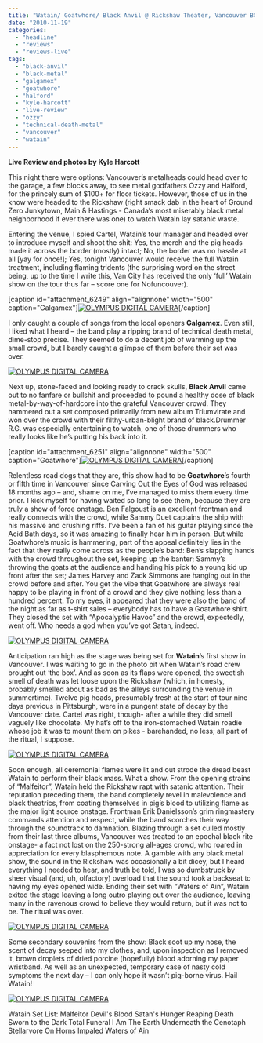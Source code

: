 ```yaml
---
title: "Watain/ Goatwhore/ Black Anvil @ Rickshaw Theater, Vancouver BC, Nov 14, 2010"
date: "2010-11-19"
categories: 
  - "headline"
  - "reviews"
  - "reviews-live"
tags: 
  - "black-anvil"
  - "black-metal"
  - "galgamex"
  - "goatwhore"
  - "halford"
  - "kyle-harcott"
  - "live-review"
  - "ozzy"
  - "technical-death-metal"
  - "vancouver"
  - "watain"
---
```


**Live Review and photos by Kyle Harcott**

This night there were options: Vancouver’s metalheads could head over to the garage, a few blocks away, to see metal godfathers Ozzy and Halford, for the princely sum of $100+ for floor tickets. However, those of us in the know were headed to the Rickshaw (right smack dab in the heart of Ground Zero Junkytown, Main & Hastings - Canada’s most miserably black metal neighborhood if ever there was one) to watch Watain lay satanic waste.

Entering the venue, I spied Cartel, Watain’s tour manager and headed over to introduce myself and shoot the shit: Yes, the merch and the pig heads made it across the border (mostly) intact; No, the border was no hassle at all \[yay for once!\]; Yes, tonight Vancouver would receive the full Watain treatment, including flaming tridents (the surprising word on the street being, up to the time I write this, Van City has received the only ‘full’ Watain show on the tour thus far – score one for Nofuncouver).

\[caption id="attachment\_6249" align="alignnone" width="500" caption="Galgamex"\][![](http://www.hellbound.ca/wp-content/uploads/2010/11/01-Galgamex-01.jpg "OLYMPUS DIGITAL CAMERA")](http://www.hellbound.ca/wp-content/uploads/2010/11/01-Galgamex-01.jpg)\[/caption\]

I only caught a couple of songs from the local openers **Galgamex**. Even still, I liked what I heard – the band play a ripping brand of technical death metal, dime-stop precise. They seemed to do a decent job of warming up the small crowd, but I barely caught a glimpse of them before their set was over.

[![](http://www.hellbound.ca/wp-content/uploads/2010/11/02-BlackAnvil-09.jpg "OLYMPUS DIGITAL CAMERA")](http://www.hellbound.ca/wp-content/uploads/2010/11/02-BlackAnvil-09.jpg)

Next up, stone-faced and looking ready to crack skulls, **Black Anvil** came out to no fanfare or bullshit and proceeded to pound a healthy dose of black metal-by-way-of-hardcore into the grateful Vancouver crowd. They hammered out a set composed primarily from new album Triumvirate and won over the crowd with their filthy-urban-blight brand of black.Drummer R.G. was especially entertaining to watch, one of those drummers who really looks like he’s putting his back into it.

\[caption id="attachment\_6251" align="alignnone" width="500" caption="Goatwhore"\][![](http://www.hellbound.ca/wp-content/uploads/2010/11/03-Goatwhore-12.jpg "OLYMPUS DIGITAL CAMERA")](http://www.hellbound.ca/wp-content/uploads/2010/11/03-Goatwhore-12.jpg)\[/caption\]

Relentless road dogs that they are, this show had to be **Goatwhore**’s fourth or fifth time in Vancouver since Carving Out the Eyes of God was released 18 months ago – and, shame on me, I’ve managed to miss them every time prior. I kick myself for having waited so long to see them, because they are truly a show of force onstage. Ben Falgoust is an excellent frontman and really connects with the crowd, while Sammy Duet captains the ship with his massive and crushing riffs. I’ve been a fan of his guitar playing since the Acid Bath days, so it was amazing to finally hear him in person. But while Goatwhore’s music is hammering, part of the appeal definitely lies in the fact that they really come across as the people’s band: Ben’s slapping hands with the crowd throughout the set, keeping up the banter; Sammy’s throwing the goats at the audience and handing his pick to a young kid up front after the set; James Harvey and Zack Simmons are hanging out in the crowd before and after. You get the vibe that Goatwhore are always real happy to be playing in front of a crowd and they give nothing less than a hundred percent. To my eyes, it appeared that they were also the band of the night as far as t-shirt sales – everybody has to have a Goatwhore shirt. They closed the set with “Apocalyptic Havoc” and the crowd, expectedly, went off. Who needs a god when you’ve got Satan, indeed.

[![](http://www.hellbound.ca/wp-content/uploads/2010/11/04-Watain-10.jpg "OLYMPUS DIGITAL CAMERA")](http://www.hellbound.ca/wp-content/uploads/2010/11/04-Watain-10.jpg)

Anticipation ran high as the stage was being set for **Watain**’s first show in Vancouver. I was waiting to go in the photo pit when Watain’s road crew brought out ‘the box’. And as soon as its flaps were opened, the sweetish smell of death was let loose upon the Rickshaw (which, in honesty, probably smelled about as bad as the alleys surrounding the venue in summertime). Twelve pig heads, presumably fresh at the start of tour nine days previous in Pittsburgh, were in a pungent state of decay by the Vancouver date. Cartel was right, though- after a while they did smell vaguely like chocolate. My hat’s off to the iron-stomached Watain roadie whose job it was to mount them on pikes - barehanded, no less; all part of the ritual, I suppose.

[![](http://www.hellbound.ca/wp-content/uploads/2010/11/04-Watain-13.jpg "OLYMPUS DIGITAL CAMERA")](http://www.hellbound.ca/wp-content/uploads/2010/11/04-Watain-13.jpg)

Soon enough, all ceremonial flames were lit and out strode the dread beast Watain to perform their black mass. What a show. From the opening strains of “Malfeitor”, Watain held the Rickshaw rapt with satanic attention. Their reputation preceding them, the band completely revel in malevolence and black theatrics, from coating themselves in pig’s blood to utilizing flame as the major light source onstage. Frontman Erik Danielsson’s grim ringmastery commands attention and respect, while the band scorches their way through the soundtrack to damnation. Blazing through a set culled mostly from their last three albums, Vancouver was treated to an epochal black rite onstage- a fact not lost on the 250-strong all-ages crowd, who roared in appreciation for every blasphemous note. A gamble with any black metal show, the sound in the Rickshaw was occasionally a bit dicey, but I heard everything I needed to hear, and truth be told, I was so dumbstruck by sheer visual (and, uh, olfactory) overload that the sound took a backseat to having my eyes opened wide. Ending their set with “Waters of Ain”, Watain exited the stage leaving a long outro playing out over the audience, leaving many in the ravenous crowd to believe they would return, but it was not to be. The ritual was over.

[![](http://www.hellbound.ca/wp-content/uploads/2010/11/04-Watain-16.jpg "OLYMPUS DIGITAL CAMERA")](http://www.hellbound.ca/wp-content/uploads/2010/11/04-Watain-16.jpg)

Some secondary souvenirs from the show: Black soot up my nose, the scent of decay seeped into my clothes, and, upon inspection as I removed it, brown droplets of dried porcine (hopefully) blood adorning my paper wristband. As well as an unexpected, temporary case of nasty cold symptoms the next day – I can only hope it wasn’t pig-borne virus. Hail Watain!

[![](http://www.hellbound.ca/wp-content/uploads/2010/11/04-Watain-17.jpg "OLYMPUS DIGITAL CAMERA")](http://www.hellbound.ca/wp-content/uploads/2010/11/04-Watain-17.jpg)

Watain Set List: Malfeitor Devil's Blood Satan's Hunger Reaping Death Sworn to the Dark Total Funeral I Am The Earth Underneath the Cenotaph Stellarvore On Horns Impaled Waters of Ain
